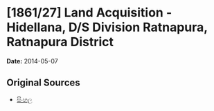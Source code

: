 # [1861/27] Land Acquisition - Hidellana, D/S Division Ratnapura, Ratnapura District

**Date:** 2014-05-07

## Original Sources

- [සිංහල](https://documents.gov.lk/view/extra-gazettes/2014/5/1861-27_S.pdf)
